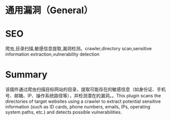 # 通用漏洞（General）
# SEO
爬虫,目录扫描,敏感信息提取,漏洞检测。crawler,directory scan,sensitive information extraction,vulnerability detection
# Summary
该插件通过爬虫扫描目标网站的目录，提取可能存在的敏感信息（如身份证、手机号、邮箱、IP、操作系统路径等），并检测潜在的漏洞。。This plugin scans the directories of target websites using a crawler to extract potential sensitive information (such as ID cards, phone numbers, emails, IPs, operating system paths, etc.) and detects possible vulnerabilities.
